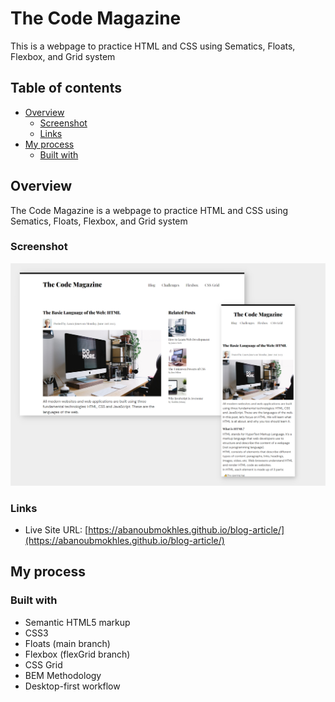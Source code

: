 # The Code Magazine

This is a webpage to practice HTML and CSS using Sematics, Floats, Flexbox, and Grid system

## Table of contents

- [Overview](#overview)
  - [Screenshot](#screenshot)
  - [Links](#links)
- [My process](#my-process)
  - [Built with](#built-with)

## Overview

The Code Magazine is a webpage to practice HTML and CSS using Sematics, Floats, Flexbox, and Grid system

### Screenshot

![The coding magazine screenshot](./preview-landscape.png)

### Links

- Live Site URL: [https://abanoubmokhles.github.io/blog-article/](https://abanoubmokhles.github.io/blog-article/)

## My process

### Built with

- Semantic HTML5 markup
- CSS3
- Floats (main branch)
- Flexbox (flexGrid branch)
- CSS Grid
- BEM Methodology
- Desktop-first workflow

